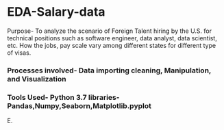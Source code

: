 # EDA-Salary-data
Purpose- To analyze the scenario of Foreign Talent hiring by the U.S. for technical positions such as software
engineer, data analyst, data scientist, etc. How the jobs, pay scale vary among different states for different type
of visas.
### Processes involved- Data importing cleaning, Manipulation, and Visualization
### Tools Used- Python 3.7 libraries- Pandas,Numpy,Seaborn,Matplotlib.pyplot
E.
